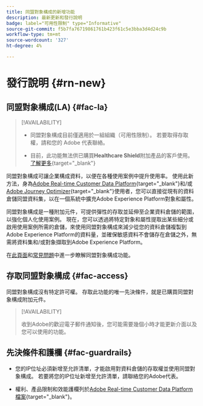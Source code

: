 ```yaml
---
title: 同盟對象構成的新增功能
description: 最新更新和發行說明
badge: label="可用性限制" type="Informative"
source-git-commit: f5b7fa76719861761b423f61c5e3bba3d4d24c9b
workflow-type: tm+mt
source-wordcount: '327'
ht-degree: 4%

---
```



# 發行說明 {#rn-new}

## 同盟對象構成(LA) {#fac-la}

>[!AVAILABILITY]
>
>* 同盟對象構成目前僅適用於一組組織（可用性限制）。 若要取得存取權，請和您的 Adobe 代表聯絡。
>
>* 目前，此功能無法供已購買&#x200B;**Healthcare Shield**&#x200B;附加產品的客戶使用。 [了解更多](https://experienceleague.adobe.com/en/docs/events/customer-data-management-voices-recordings/governance/healthcare-shield){target="_blank"}


同盟對象構成可讓企業構成資料，以便在各種使用案例中提升使用率。 使用此新方法，身為[Adobe Real-time Customer Data Platform](https://experienceleague.adobe.com/en/docs/experience-platform/segmentation/home){target="_blank"}和/或[Adobe Journey Optimizer](https://experienceleague.adobe.com/zh-hant/docs/journey-optimizer/using/ajo-home){target="_blank"}使用者，您可以直接從現有的資料倉儲同盟資料集，以在一個系統中擴充Adobe Experience Platform對象和屬性。

同盟對象構成是一種附加元件，可提供彈性的存取並延伸至企業資料倉儲的範圍，以強化個人化使用案例。
現在，您可以透過將特定對象和屬性提取出某些細分或啟用使用案例所需的倉儲，來使用同盟對象構成來減少從您的資料倉儲複製到Adobe Experience Platform的資料量，並確保敏感資料不會儲存在倉儲之外，無需將資料集和/或對象擷取到Adobe Experience Platform。

在[此頁面](get-started.md)和[常見問題](get-started.md#faq)中進一步瞭解同盟對象構成功能。

## 存取同盟對象構成 {#fac-access}

同盟對象構成沒有特定許可權。 存取此功能的唯一先決條件，就是已購買同盟對象構成附加元件。

>[!AVAILABILITY]
>
>收到Adobe的歡迎電子郵件通知後，您可能需要幾個小時才能更新介面以及您可以使用的功能。
>

## 先決條件和護欄 {#fac-guardrails}

* 您的IP位址必須新增至允許清單，才能啟用對資料倉儲的存取權並使用同盟對象構成。 若要將您的IP位址新增至允許清單，請聯絡您的Adobe代表。

* 權利、產品限制和效能護欄列於[Adobe Real-time Customer Data Platform檔案](https://experienceleague.adobe.com/en/docs/experience-platform/profile/guardrails){target="_blank"}。
